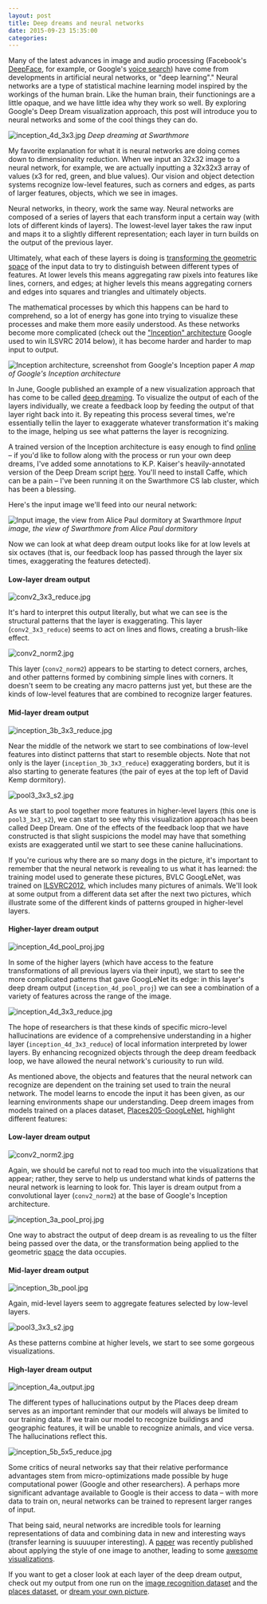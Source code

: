 ```yaml
---
layout: post
title: Deep dreams and neural networks
date: 2015-09-23 15:35:00
categories:
---
```


Many of the latest advances in image and audio processing (Facebook's [DeepFace](https://research.facebook.com/publications/480567225376225/deepface-closing-the-gap-to-human-level-performance-in-face-verification/), for example, or Google's [voice search](http://googleresearch.blogspot.com/2015/09/google-voice-search-faster-and-more.html)) have come from developments in artificial neural networks, or "deep learning"." Neural networks are a type of statistical machine learning model inspired by the workings of the human brain. Like the human brain, their functionings are a little opaque, and we have little idea why they work so well. By exploring Google's Deep Dream visualization approach, this post will introduce you to neural networks and some of the cool things they can do. 


![inception_4d_3x3.jpg](/assets/inception_4d_3x3.jpg)
*Deep dreaming at Swarthmore*


My favorite explanation for what it is neural networks are doing comes down to dimensionality reduction. When we input an 32x32 image to a neural network, for example, we are actually inputting a 32x32x3 array of values (x3 for red, green, and blue values). Our vision and object detection systems recognize low-level features, such as corners and edges, as parts of larger features, objects, which we see in images. 

Neural networks, in theory, work the same way. Neural networks are composed of a series of layers that each transform input a certain way (with lots of different kinds of layers). The lowest-level layer takes the raw input and maps it to a slightly different representation; each layer in turn builds on the output of the previous layer. 

Ultimately, what each of these layers is doing is [transforming the geometric space](http://colah.github.io/posts/2014-03-NN-Manifolds-Topology/) of the input data to try to distinguish between different types of features. At lower levels this means aggregating raw pixels into features like lines, corners, and edges; at higher levels this means aggregating corners and edges into squares and triangles and ultimately objects. 

The mathematical processes by which this happens can be hard to comprehend, so a lot of energy has gone into trying to visualize these processes and make them more easily understood. As these networks become more complicated (check out the ["Inception" architecture](http://www.cv-foundation.org/openaccess/content_cvpr_2015/papers/Szegedy_Going_Deeper_With_2015_CVPR_paper.pdf) Google used to win ILSVRC 2014 below), it has become harder and harder to map input to output. 


![Inception architecture, screenshot from Google's Inception paper](http://devblogs.nvidia.com/parallelforall/wp-content/uploads/sites/3/2015/08/image6-624x172.png)
*A map of Google's Inception architecture*


In June, Google published an example of a new visualization approach that has come to be called [deep dreaming](http://googleresearch.blogspot.com/2015/06/inceptionism-going-deeper-into-neural.html). To visualize the output of each of the layers individually, we create a feedback loop by feeding the output of that layer right back into it. By repeating this process several times, we're essentially tellin the layer to exaggerate whatever transformation it's making to the image, helping us see what patterns the layer is recognizing. 

A trained version of the Inception architecture is easy enough to find [online](https://github.com/BVLC/caffe/wiki/Model-Zoo) – if you'd like to follow along with the process or run your own deep dreams, I've added some annotations to K.P. Kaiser's heavily-annotated version of the Deep Dream script [here](https://github.com/rrshaban/deep/blob/master/deepdream/deepdream.py). You'll need to install Caffe, which can be a pain – I've been running it on the Swarthmore CS lab cluster, which has been a blessing. 

Here's the input image we'll feed into our neural network:


![Input image, the view from Alice Paul dormitory at Swarthmore](/assets/ap.jpg)
*Input image, the view of Swarthmore from Alice Paul dormitory*

Now we can look at what deep dream output looks like for at low levels at six octaves (that is, our feedback loop has passed through the layer six times, exaggerating the features detected).

#### Low-layer dream output

![conv2_3x3_reduce.jpg](/assets/bvlc_googlenet/conv2_3x3_reduce.jpg)

It's hard to interpret this output literally, but what we can see is the structural patterns that the layer is exaggerating. This layer (`conv2_3x3_reduce`) seems to act on lines and flows, creating a brush-like effect.

![conv2_norm2.jpg](/assets/bvlc_googlenet/conv2_norm2.jpg)

This layer (`conv2_norm2`) appears to be starting to detect corners, arches, and other patterns formed by combining simple lines with corners. It doesn't seem to be creating any macro patterns just yet, but these are the kinds of low-level features that are combined to recognize larger features. 


#### Mid-layer dream output

![inception_3b_3x3_reduce.jpg](/assets/bvlc_googlenet/inception_3b_3x3_reduce.jpg)

Near the middle of the network we start to see combinations of low-level features into distinct patterns that start to resemble objects. Note that not only is the layer (`inception_3b_3x3_reduce`) exaggerating borders, but it is also starting to generate features (the pair of eyes at the top left of David Kemp dormitory). 

![pool3_3x3_s2.jpg](/assets/bvlc_googlenet/pool3_3x3_s2.jpg)

As we start to pool together more features in higher-level layers (this one is `pool3_3x3_s2`), we can start to see why this visualization approach has been called Deep Dream. One of the effects of the feedback loop that we have constructed is that slight suspicions the model may have that something exists are exaggerated until we start to see these canine hallucinations. 

If you're curious why there are so many dogs in the picture, it's important to remember that the neural network is revealing to us what it has learned: the training model used to generate these pictures, BVLC GoogLeNet, was trained on [ILSVRC2012](http://www.image-net.org/challenges/LSVRC/2014/), which includes many pictures of animals. We'll look at some output from a different data set after the next two pictures, which illustrate some of the different kinds of patterns grouped in higher-level layers. 

#### Higher-layer dream output

![inception_4d_pool_proj.jpg](/assets/bvlc_googlenet/inception_4d_pool_proj.jpg)

In some of the higher layers (which have access to the feature transformations of all previous layers via their input), we start to see the more complicated patterns that gave GoogLeNet its edge: in this layer's deep dream output (`inception_4d_pool_proj`) we can see a combination of a variety of features across the range of the image.

![inception_4d_3x3_reduce.jpg](/assets/bvlc_googlenet/inception_4d_3x3_reduce.jpg)

The hope of researchers is that these kinds of specific micro-level hallucinations are evidence of a comprehensive understanding in a higher layer (`inception_4d_3x3_reduce`) of local information interpreted by lower layers. By enhancing recognized objects through the deep dream feedback loop, we have allowed the neural network's curiousity to run wild. 

As mentioned above, the objects and features that the neural network can recognize are dependent on the training set used to train the neural network. The model learns to encode the input it has been given, as our learning environments shape our understanding. Deep dreem images from models trained on a places dataset, [Places205-GoogLeNet](http://places.csail.mit.edu/downloadCNN.html), highlight different features:

<!-- ## Places205-GoogLeNet dream output -->

#### Low-layer dream output


![conv2_norm2.jpg](/assets/places_googlenet/conv2_norm2.jpg)

Again, we should be careful not to read too much into the visualizations that appear; rather, they serve to help us understand what kinds of patterns the neural network is learning to look for. This layer is dream output from a convolutional layer (`conv2_norm2`) at the base of Google's Inception architecture.

![inception_3a_pool_proj.jpg](/assets/places_googlenet/inception_3a_pool_proj.jpg)

One way to abstract the output of deep dream is as revealing to us the filter being passed over the data, or the transformation being applied to the geometric [space](http://colah.github.io/posts/2014-03-NN-Manifolds-Topology/) the data occupies. 

#### Mid-layer dream output


![inception_3b_pool.jpg](/assets/places_googlenet/inception_3b_pool.jpg)

Again, mid-level layers seem to aggregate features selected by low-level layers.

![pool3_3x3_s2.jpg](/assets/places_googlenet/pool3_3x3_s2.jpg)

As these patterns combine at higher levels, we start to see some gorgeous visualizations. 


#### High-layer dream output


![inception_4a_output.jpg](/assets/places_googlenet/inception_4a_output.jpg)

The different types of hallucinations output by the Places deep dream serves as an important reminder that our models will always be limited to our training data. If we train our model to recognize buildings and geographic features, it will be unable to recognize animals, and vice versa. The hallucinations reflect this.

![inception_5b_5x5_reduce.jpg](/assets/places_googlenet/inception_5b_5x5_reduce.jpg)

Some critics of neural networks say that their relative performance advantages stem from micro-optimizations made possible by huge computational power (Google and other researchers). A perhaps more significant advantage available to Google is their access to data – with more data to train on, neural networks can be trained to represent larger ranges of input.

That being said, neural networks are incredible tools for learning representations of data and combining data in new and interesting ways (transfer learning is suuuuper interesting). A [paper](http://arxiv.org/pdf/1508.06576v2.pdf) was recently published about applying the style of one image to another, leading to some [awesome visualizations](http://www.kpkaiser.com/programming/using-neural-networks-to-generate-paintings/). 

If you want to get a closer look at each layer of the deep dream output, check out my output from one run on the [image recognition dataset](http://imgur.com/a/bi6uJ) and the [places dataset](http://imgur.com/a/w3xsz), or [dream your own picture](http://deepdreamgenerator.com/).

<!--
[Want to run this yourself?](https://github.swarthmore.edu/DeepLearningCS93/pycaffe/blob/master/deepdream.py)
-->
